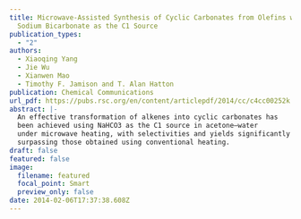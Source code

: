 ```yaml
---
title: Microwave-Assisted Synthesis of Cyclic Carbonates from Olefins with
  Sodium Bicarbonate as the C1 Source
publication_types:
  - "2"
authors:
  - Xiaoqing Yang
  - Jie Wu
  - Xianwen Mao
  - Timothy F. Jamison and T. Alan Hatton
publication: Chemical Communications
url_pdf: https://pubs.rsc.org/en/content/articlepdf/2014/cc/c4cc00252k
abstract: |-
  An effective transformation of alkenes into cyclic carbonates has
  been achieved using NaHCO3 as the C1 source in acetone–water
  under microwave heating, with selectivities and yields significantly
  surpassing those obtained using conventional heating.
draft: false
featured: false
image:
  filename: featured
  focal_point: Smart
  preview_only: false
date: 2014-02-06T17:37:38.608Z
---
```

